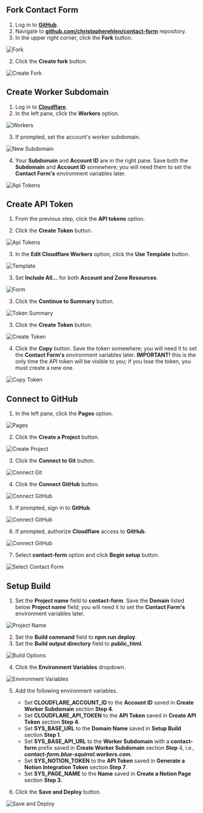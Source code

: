 ## Fork Contact Form

1. Log in to <a href="https://www.github.com/" target="_blank">**GitHub**</a>.
2. Navigate to <a href="https://github.com/christopherehlen/contact-form" target="_blank">**github.com/christopherehlen/contact-form**</a> repository.
2. In the upper right corner, click the **Fork** button.

![Fork](./images/9e0e3fd4-4ceb-4088-b492-72ff5ca25a00.webp "Fork")

2. Click the **Create fork** button.

![Create Fork](./images/1d9e7ae9-83ef-4ef1-51e6-2ebed8475500.webp "Create Fork")

## Create Worker Subdomain

1. Log in to <a href="https://www.cloudflare.com/" target="_blank">**Cloudflare**</a>.
2. In the left pane, click the **Workers** option.

![Workers](./images/dab11411-b760-4505-251f-b31cf530ba00.webp "Workers")

3. If prompted, set the account's worker subdomain.

![New Subdomain](./images/fccbcd45-7106-4657-1c48-ca60afd80a00.webp "New Subdomain")

4. Your **Subdomain** and **Account ID** are in the right pane. Save both the **Subdomain** and **Account ID** somewhere; you will need them to set the **Contact Form's** environment variables later.

![Api Tokens](./images/a4691f04-dbe7-4380-2a0b-6414b656c400.webp "Api Tokens")


## Create API Token

1. From the previous step, click the **API tokens** option.

2. Click the **Create Token** button.

![Api Tokens](./images/9a1b96cf-5f13-4e81-4f09-41514685a300.webp "Api Tokens")

3. In the **Edit Cloudflare Workers** option, click the **Use Template** button.

![Template](./images/ea40debf-c2b0-4a81-27b3-f461a8526d00.webp "Template")

3. Set **Include All...** for both **Account and Zone Resources**.

![Form](./images/e7a3f405-3649-48ba-18dd-959ae994d900.webp "Form")

3. Click the **Continue to Summary** button.

![Token Summary](./images/6c73b135-6dd4-495e-18bd-2e70266fb600.webp "Token Summary")

3. Click the **Create Token** button.

![Create Token](./images/8b95aeb8-281b-4a74-5fe6-af8a93023200.webp "Create Token")

4. Click the **Copy** button. Save the token somewhere; you will need it to set the **Contact Form's** environment variables later. **IMPORTANT!** this is the only time the API token will be visible to you; if you lose the token, you must create a new one.

![Copy Token](./images/813d6f95-7ac9-4fcf-337e-33048efc3400.webp "Copy Token")

## Connect to GitHub

1. In the left pane, click the **Pages** option.

![Pages](./images/723a9b18-fb4f-47ba-38c0-fec16397de00.webp "Pages")

2. Click the **Create a Project** button.

![Create Project](./images/810d383f-b055-461e-48a4-ef60d57df300.webp "Create Project")

3. Click the **Connect to Git** button.

![Connect Git](./images/d71f51da-4b8a-4665-030a-d75057582000.webp "Connect Git")

4. Click the **Connect GitHub** button.

![Connect GitHub](./images/2adfbd05-0071-4a5d-168f-3cddf1233d00.webp "Connect GitHub")

5. If prompted, sign in to **GitHub**.

![Connect GitHub](./images/d64cc3c4-593f-4976-9097-7bdd02b55e00.webp "Connect GitHub")

6. If prompted, authorize **Cloudflare** access to **GitHub**.

![Connect GitHub](./images/fb710868-3e16-4a5b-06a9-ba1622c8de00.webp "Connect GitHub")

7. Select **contact-form** option and click **Begin setup** button.

![Select Contact Form](./images/76c2089d-c67c-4199-5fb7-4c2573d58d00.webp "Select Contact Form")


## Setup Build

1. Set the **Project name** field to **contact-form**. Save the **Domain** listed below **Project name** field; you will need it to set the **Contact Form's** environment variables later.

![Project Name](./images/dd87c310-05ce-4688-8619-97c421277800.webp "Project Name")

2. Set the **Build command** field to **npm run deploy**.
3. Set the **Build output directory** field to **public_html**.

![Build Options](./images/cd8674bb-0f2b-4953-ce09-30e6c5081600.webp "Build Options")

4. Click the **Environment Variables** dropdown.

![Environment Variables](./images/a81dd30b-2318-4930-8aaa-86f9ec7ef000.webp "Environment Variables")

5. Add the following environment variables.
    - Set **CLOUDFLARE_ACCOUNT_ID** to the **Account ID** saved in **Create Worker Subdomain** section **Step 4**.
    - Set **CLOUDFLARE_API_TOKEN** to the **API Token** saved in **Create API Token** section **Step 4**.
    - Set **SYS_BASE_URL** to the **Domain Name** saved in **Setup Build** section **Step 1**.
    - Set **SYS_BASE_API_URL** to the **Worker Subdomain** with a **contact-form** prefix saved in **Create Worker Subdomain** section **Step** 4, i.e., ***contact-form.blue-squirrel.workers.com***.
    - Set **SYS_NOTION_TOKEN** to the **API Token** saved in **Generate a Notion Integration Token** section **Step 7**.
    - Set **SYS_PAGE_NAME** to the **Name** saved in **Create a Notion Page** section **Step 3**.

5. Click the **Save and Deploy** button.

![Save and Deploy](./images/968a1abb-18eb-4cf9-581d-9cb22a55ef00.webp "Save and Deploy")
